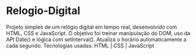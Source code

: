 # Relogio-Digital
Projeto simples de um relógio digital em tempo real, desenvolvido com HTML, CSS e JavaScript. O objetivo foi treinar manipulação do DOM, uso da API Date() e lógica com setInterval().   Atualiza o horário automaticamente a cada segundo.   Tecnologias usadas: HTML | CSS | JavaScript
